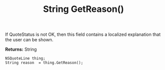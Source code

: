 ﻿---
uid: crmscript_ref_NSQuoteLine_GetReason
title: String GetReason()
intellisense: NSQuoteLine.GetReason
keywords: NSQuoteLine, GetReason
so.topic: reference
---

If QuoteStatus is not OK, then this field contains a localized explanation that the user can be shown.

**Returns:** String


```crmscript
NSQuoteLine thing;
String reason  = thing.GetReason();
```


